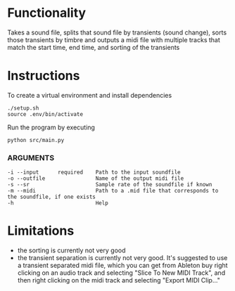 # Functionality

Takes a sound file, splits that sound file by transients (sound change), sorts those transients by timbre and outputs a midi file with multiple tracks that match the start time, end time, and sorting of the transients


# Instructions

To create a virtual environment and install dependencies

```
./setup.sh
source .env/bin/activate
```

Run the program by executing

`python src/main.py`

### ARGUMENTS

```
-i --input      required    Path to the input soundfile
-o --outfile                Name of the output midi file
-s --sr                     Sample rate of the soundfile if known
-m --midi                   Path to a .mid file that corresponds to the soundfile, if one exists
-h                          Help
```


# Limitations

- the sorting is currently not very good
- the transient separation is currently not very good. It's suggested to use a transient separated midi file, which you can get from Ableton buy right clicking on an audio track and selecting "Slice To New MIDI Track", and then right clicking on the midi track and selecting "Export MIDI Clip..."